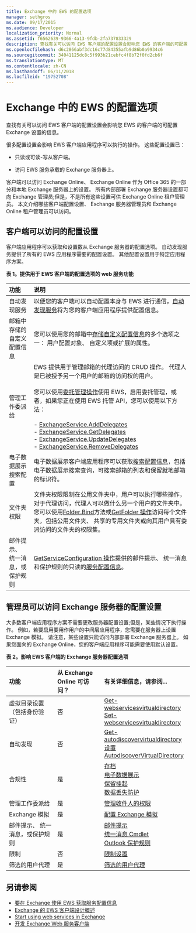 ```yaml
---
title: Exchange 中的 EWS 的配置选项
manager: sethgros
ms.date: 09/17/2015
ms.audience: Developer
localization_priority: Normal
ms.assetid: f6562639-9366-4a13-9fdb-2fa737833329
description: 查找有关可以访问 EWS 客户端的配置设置会影响您 EWS 的客户端的可配置 Exchange 设置的信息。
ms.openlocfilehash: d6c2866abf3dc16c77d84355afb9d86b0a9934c6
ms.sourcegitcommit: 34041125dc8c5f993b21cebfc4f8b72f0fd2cb6f
ms.translationtype: MT
ms.contentlocale: zh-CN
ms.lasthandoff: 06/11/2018
ms.locfileid: "19752708"
---
```

# <a name="configuration-options-for-ews-in-exchange"></a>Exchange 中的 EWS 的配置选项

查找有关可以访问 EWS 客户端的配置设置会影响您 EWS 的客户端的可配置 Exchange 设置的信息。 
  
很多配置设置会影响 EWS 客户端应用程序可以执行的操作。 这些配置设置已： 
  
- 只读或可读-写从客户端。
    
- 访问 EWS 服务承载的 Exchange 服务器上。
    
客户端可以访问 Exchange Online、 Exchange Online 作为 Office 365 的一部分和本地 Exchange 服务器上的设置。 所有内部部署 Exchange 服务器设置都可向 Exchange 管理员;但是，不是所有这些设置可供 Exchange Online 租户管理员。 本文介绍哪些客户端配置设置、 Exchange 服务器管理员和 Exchange Online 租户管理员可以访问。
  
## <a name="configuration-settings-that-clients-can-access"></a>客户端可以访问的配置设置

客户端应用程序可以获取和设置数从 Exchange 服务器的配置选项。 自动发现服务提供了所有的 EWS 应用程序需要的配置设置。 其他配置设置用于特定应用程序方案。 
  
**表 1。提供用于 EWS 客户端的配置选项的 web 服务功能**

|**功能**|**说明**|
|:-----|:-----|
|自动发现服务  <br/> |以便您的客户端可以自动配置本身与 EWS 进行通信，[自动发现服务](autodiscover-for-exchange.md)将为您的客户端应用程序提供配置信息。  <br/> |
|邮箱中存储的自定义配置信息  <br/> |您可以使用您的邮箱中[存储自定义配置信息](persistent-application-settings-in-ews-in-exchange.md)的多个选项之一： 用户配置对象、 自定义项或扩展的属性。  <br/> |
|管理工作委派给  <br/> | EWS 提供用于管理邮箱的代理访问的 CRUD 操作。 代理人是已被授予另一个用户的邮箱的访问权的用户。<br/><br/>  您可以使用[委托管理操作](http://msdn.microsoft.com/en-us/library/bb409286%28v=exchg.150%29.aspx#bk_delegate_management)使用 EWS，启用委托管理，或者，如果您正在使用 EWS 托管 API，您可以使用以下方法：<br/><br/>- [ExchangeService.AddDelegates](http://msdn.microsoft.com/en-us/library/microsoft.exchange.webservices.data.exchangeservice.adddelegates%28v=exchg.80%29.aspx) <br/>- [ExchangeService.GetDelegates](http://msdn.microsoft.com/en-us/library/microsoft.exchange.webservices.data.exchangeservice.getdelegates%28v=exchg.80%29.aspx) <br/>- [ExchangeService.UpdateDelegates](http://msdn.microsoft.com/en-us/library/microsoft.exchange.webservices.data.exchangeservice.updatedelegates%28v=exchg.80%29.aspx) <br/>- [ExchangeService.RemoveDelegates](http://msdn.microsoft.com/en-us/library/microsoft.exchange.webservices.data.exchangeservice.removedelegates%28v=exchg.80%29.aspx) <br/> |
|电子数据展示搜索配置  <br/> |电子数据展示客户端应用程序可以获取[搜索配置信息](http://msdn.microsoft.com/library/8a54a6dc-110c-4972-a8bc-5ddb43c4b857%28Office.15%29.aspx)，包括电子数据展示搜索查询，可搜索邮箱的列表和保留就地邮箱的标识符。  <br/> |
|文件夹权限  <br/> |文件夹权限限制在公用文件夹中，用户可以执行哪些操作，对于代理访问，代理人可以做什么另一个用户的文件夹中。 您可以使用[Folder.Bind](http://msdn.microsoft.com/en-us/library/microsoft.exchange.webservices.data.folder.bind%28v=exchg.80%29.aspx)方法或[GetFolder 操作](http://msdn.microsoft.com/library/355bcf93-dc71-4493-b177-622afac5fdb9%28Office.15%29.aspx)访问每个文件夹，包括公用文件夹、 共享的专用文件夹或向其用户具有委派访问的文件夹的权限集。  <br/> |
|邮件提示、 统一消息，或保护规则  <br/> |[GetServiceConfiguration 操作](http://msdn.microsoft.com/library/070cbfe5-325a-4955-8e4a-8230ea0459a7%28Office.15%29.aspx)提供的邮件提示、 统一消息和保护规则的只读的[服务配置信息](how-to-get-service-configuration-information-by-using-ews-in-exchange.md)。  <br/> |
   
## <a name="configuration-settings-that-administrators-can-access-on-the-exchange-server"></a>管理员可以访问 Exchange 服务器的配置设置

大多数客户端应用程序方案不需要更改服务器配置设置;但是，某些情况下执行操作。 例如，若要启用要用作用户的中间层应用程序，您需要在服务器上设置 Exchange 模拟。 请注意，某些设置只能访问内部部署 Exchange 服务器上。 如果您面向的 Exchange Online，您的客户端应用程序可能需要使用默认设置。
  
**表 2。影响 EWS 客户端的 Exchange 服务器配置选项**

|**功能**|**从 Exchange Online 可访问？**|**有关详细信息，请参阅...**|
|:-----|:-----|:-----|
|虚拟目录设置 （包括身份验证）  <br/> |否  <br/> |[Get-webservicesvirtualdirectory](http://technet.microsoft.com/en-us/library/aa998810%28v=exchg.150%29.aspx) <br/> [Set-webservicesvirtualdirectory](http://technet.microsoft.com/en-us/library/aa997233%28v=exchg.150%29.aspx) <br/> |
|自动发现  <br/> |否  <br/> |[Get-autodiscovervirtualdirectory](http://technet.microsoft.com/en-us/library/aa996819%28v=exchg.150%29.aspx) <br/> [设置 AutodiscoverVirtualDirectory](http://technet.microsoft.com/en-us/library/aa998601%28v=exchg.150%29.aspx) <br/> |
|合规性  <br/> |是  <br/> |[存档](http://technet.microsoft.com/en-us/library/dd979800%28v=exchg.150%29.aspx) <br/> [电子数据展示](http://technet.microsoft.com/en-us/library/dd298021%28v=exchg.150%29.aspx) <br/> [保留挂起](http://technet.microsoft.com/en-us/library/dd335168%28v=exchg.150%29.aspx) <br/> [数据丢失防护](http://technet.microsoft.com/en-us/library/jj150527%28v=exchg.150%29.aspx) <br/> |
|管理工作委派给  <br/> |是  <br/> |[管理收件人的权限](http://technet.microsoft.com/en-us/library/jj919240%28v=exchg.150%29.aspx) <br/> |
|Exchange 模拟  <br/> |是  <br/> |[配置 Exchange 模拟](http://msdn.microsoft.com/en-us/library/bb204095%28EXCHG.140%29.aspx) <br/> |
|邮件提示、 统一消息，或保护规则  <br/> |是  <br/> |[邮件提示](http://technet.microsoft.com/en-us/library/jj649091%28v=exchg.150%29.aspx) <br/> [统一消息 Cmdlet](http://technet.microsoft.com/en-us/library/aa997665%28v=exchg.150%29.aspx) <br/> [Outlook 保护规则](http://technet.microsoft.com/en-us/library/dd638178%28v=exchg.150%29.aspx) <br/> |
|限制  <br/> |否  <br/> |[限制设置](ews-throttling-in-exchange.md) <br/> |
|筛选的用户代理  <br/> |是  <br/> |[筛选的用户代理](how-to-control-access-to-ews-in-exchange.md) <br/> |
   
## <a name="see-also"></a>另请参阅

- [要在 Exchange 使用 EWS 获取服务配置信息](how-to-get-service-configuration-information-by-using-ews-in-exchange.md)
- [Exchange 的 EWS 客户端设计概述](ews-client-design-overview-for-exchange.md)   
- [Start using web services in Exchange](start-using-web-services-in-exchange.md)   
- [开发 Exchange Web 服务客户端](develop-web-service-clients-for-exchange.md)
    

